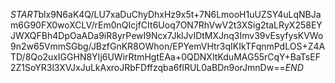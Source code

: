 $START$blx9N6aK4Q/LU7xaDuChyDhxHz9x5t+7N6LmooH1uUZSY4uLqNBJam6G90FX0woXCLV/rEm0nQIcjfCIt6Uoq7ON7RhVwV2t3XSig2taLRyX258EYJWXQFBh4DpOaADa9iR8yrPewI9Ncx7JklJvIDtMXJnq3Imv39vEsyfysKVWo9n2w65VmmSGbg/JBzfGnKR8OWhon/EPYemVHtr3qIKIkTFqnmPdLOS+Z4ATD/8Qo2uxIGGHN8YIj6UWirRtmHgtEAa+0QDNXItKduMAG55rCqY+BaTsEF2Z1SoYR3l3XVJxJuLkAxroJRbFDffzqba6flRUL0aBDn9orJmnDw==$END$